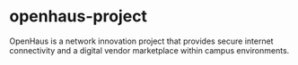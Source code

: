# openhaus-project
OpenHaus is a network innovation project that provides secure internet connectivity and a digital vendor marketplace within campus environments.

